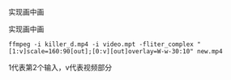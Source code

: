 实现画中画

实现画中画

```
ffmpeg -i killer_d.mp4 -i video.mpt -fliter_complex "[1:v]scale=160:90[out];[0:v][out]overlay=W-w-30:10" new.mp4
```

1代表第2个输入，v代表视频部分